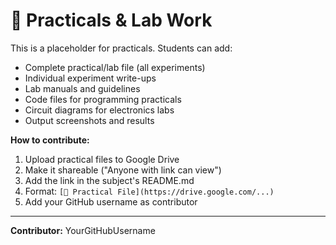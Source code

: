 # 🧪 Practicals & Lab Work

This is a placeholder for practicals. Students can add:
- Complete practical/lab file (all experiments)
- Individual experiment write-ups
- Lab manuals and guidelines
- Code files for programming practicals
- Circuit diagrams for electronics labs
- Output screenshots and results

**How to contribute:**
1. Upload practical files to Google Drive
2. Make it shareable ("Anyone with link can view")
3. Add the link in the subject's README.md
4. Format: `[🔬 Practical File](https://drive.google.com/...)`
5. Add your GitHub username as contributor

---
**Contributor:** YourGitHubUsername
